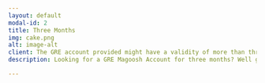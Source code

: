 ```yaml
---
layout: default
modal-id: 2
title: Three Months
img: cake.png
alt: image-alt
client: The GRE account provided might have a validity of more than three months. If it is, we would be taking the account back after the three month period is over.
description: Looking for a GRE Magoosh Account for three months? Well great, we can provide you that for 59$. Email us at contact@srcounselling.in!

---
```

